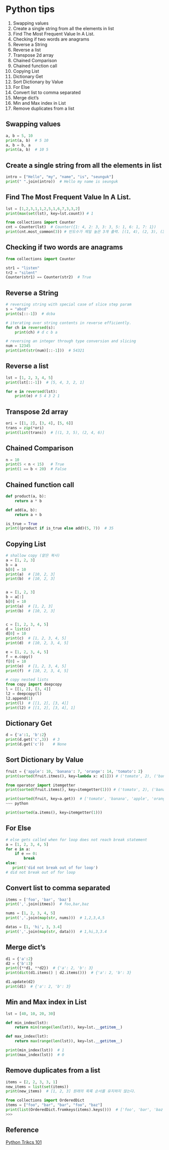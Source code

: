 # Python tips

1. Swapping values
2. Create a single string from all the elements in list
3. Find The Most Frequent Value In A List.
4. Checking if two words are anagrams
5. Reverse a String
6. Reverse a list
7. Transpose 2d array
8. Chained Comparison
9. Chained function call
10. Copying List
11. Dictionary Get
12. Sort Dictionary by Value
13. For Else
14. Convert list to comma separated
15. Merge dict’s
16. Min and Max index in List
17. Remove duplicates from a list

## Swapping values
~~~ python
a, b = 5, 10
print(a, b)  # 5 10
a, b = b, a
print(a, b)  # 10 5
~~~

## Create a single string from all the elements in list
~~~ python
intro = ["Hello", "my", "name", "is", "seunguk"]
print(" ".join(intro))  # Hello my name is seunguk
~~~

## Find The Most Frequent Value In A List.
~~~ python
lst = [1,2,3,1,1,2,5,1,6,7,3,3,2]
print(max(set(lst), key=lst.count)) # 1

from collections import Counter
cnt = Counter(lst)  # Counter({1: 4, 2: 3, 3: 3, 5: 1, 6: 1, 7: 1})
print(cnt.most_common(3)) # 빈도수가 제일 높은 3개 출력. [(1, 4), (2, 3), (3, 3)]
~~~

## Checking if two words are anagrams
~~~ python
from collections import Counter

str1 = "listen"
tr2 = "silent"
Counter(str1) == Counter(str2)  # True
~~~

## Reverse a String
~~~ python
# reversing string with special case of slice step param
s = "abcd"
print(s[::-1])  # dcba

# iterating over string contents in reverse efficiently.
for ch in reversed(s):
    print(ch) # d c b a

# reversing an integer through type conversion and slicing
num = 12345
print(int(str(num)[::-1]))  # 54321
~~~

## Reverse a list
~~~ python
lst = [1, 2, 3, 4, 5]
print(lst[::-1])  # [5, 4, 3, 2, 1]

for e in reversed(lst):
    print(e) # 5 4 3 2 1
~~~

## Transpose 2d array
~~~ python
ori = [[1, 2], [3, 4], [5, 6]]
trans = zip(*ori)
print(list(trans))  # [(1, 3, 5), (2, 4, 6)]
~~~

## Chained Comparison
~~~ python
n = 10
print(5 < n < 15)   # True
print(1 == b < 20)  # False
~~~

## Chained function call
~~~ python
def product(a, b):
    return a * b

def add(a, b):
    return a + b

is_true = True
print((product if is_true else add)(5, 7))  # 35
~~~

## Copying List
~~~ python
# shallow copy (얕은 복사)
a = [1, 2, 3]
b = a
b[0] = 10
print(a)  # [10, 2, 3]
print(b)  # [10, 2, 3]


a = [1, 2, 3]
b = a[:]
b[0] = 10
print(a)  # [1, 2, 3]
print(b)  # [10, 2, 3]


c = [1, 2, 3, 4, 5]
d = list(c)
d[0] = 10
print(c)  # [1, 2, 3, 4, 5]
print(d)  # [10, 2, 3, 4, 5]

e = [1, 2, 3, 4, 5]
f = e.copy()
f[0] = 10
print(e)  # [1, 2, 3, 4, 5]
print(f)  # [10, 2, 3, 4, 5]

# copy nested lists
from copy import deepcopy
l = [[1, 2], [3, 4]]
l2 = deepcopy(l)
l2.append(1)
print(l)  # [[1, 2], [3, 4]]
print(l2) # [[1, 2], [3, 4], 1]
~~~

## Dictionary Get
~~~ python
d = {'a':1, 'b':2}
print(d.get('c',3))  # 3
print(d.get('c'))    # None
~~~

## Sort Dictionary by Value
~~~ python
fruit = {'apple': 10, 'banana': 7, 'orange': 14, 'tomato': 2}
print(sorted(fruit.itmes(), key=lambda x: x[1])) # ('tomato', 2), ('banana', 7), ('apple', 10), ('orange', 14)]

from operator import itemgetter
print(sorted(fruit.items(), key=itemgetter(1))) # ('tomato', 2), ('banana', 7), ('apple', 10), ('orange', 14)]

print(sorted(fruit, key=a.get))  # ['tomato', 'banana', 'apple', 'orange']
~~~ python

print(sorted(a.items(), key=itemgetter(1)))
~~~

## For Else
~~~ python
# else gets called when for loop does not reach break statement
a = [1, 2, 3, 4, 5]
for e in a:
    if e == 0:
        break
else:
   print('did not break out of for loop')
# did not break out of for loop
~~~

## Convert list to comma separated
~~~ python
items = ['foo', 'bar', 'baz']
print(','.join(itmes))  # foo,bar,baz

nums = [1, 2, 3, 4, 5]
print(','.join(map(str, nums)))  # 1,2,3,4,5

datas = [1, 'hi', 3, 3.4]
print(','.join(map(str, data)))  # 1,hi,3,3.4
~~~

## Merge dict’s
~~~ python
d1 = {'a':2}
d2 = {'b':3}
print({**d1, **d2})  # {'a': 2, 'b': 3}
print(dict(d1.items() | d2.items()))  # {'a': 2, 'b': 3}

d1.update(d2)
print(d1)  # {'a': 2, 'b': 3}
~~~

## Min and Max index in List
~~~ python
lst = [40, 10, 20, 30]

def min_index(lst):
    return min(range(len(lst)), key=lst.__getitem__)

def max_index(lst):
    return max(range(len(lst)), key=lst.__getitem__)

print(min_index(lst))  # 1
print(max_index(lst))  # 0
~~~

## Remove duplicates from a list
~~~ python
items = [2, 2, 3, 3, 1]
new_items = list(set(items))
print(new_items)  # [1, 2, 3] 원래의 목록 순서를 유지하지 않는다.

from collections import OrderedDict
items = ["foo", "bar", "bar", "foo", "baz"]
print(list(OrderedDict.fromkeys(items).keys()))  # ['foo', 'bar', 'baz']
>>>
~~~

## Reference
[Python Trikcs 101](https://hackernoon.com/python-tricks-101-2836251922e0)